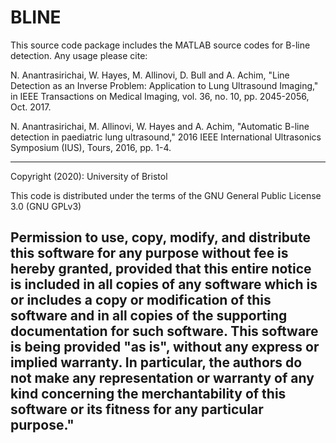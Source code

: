 # BLINE

This source code package includes the MATLAB source codes for B-line detection. 
Any usage please cite:

N. Anantrasirichai, W. Hayes, M. Allinovi, D. Bull and A. Achim, "Line Detection as an Inverse Problem: Application to Lung Ultrasound Imaging," in IEEE Transactions on Medical Imaging, vol. 36, no. 10, pp. 2045-2056, Oct. 2017.

N. Anantrasirichai, M. Allinovi, W. Hayes and A. Achim, "Automatic B-line detection in paediatric lung ultrasound," 2016 IEEE International Ultrasonics Symposium (IUS), Tours, 2016, pp. 1-4.

-----------------------------------------------------------------------
Copyright (2020): University of Bristol

This code is distributed under the terms of the GNU General Public License 3.0 (GNU GPLv3)

Permission to use, copy, modify, and distribute this software for any purpose without fee is hereby granted, provided that this entire notice is included in all copies of any software which is or includes a copy or modification of this software and in all copies of the supporting documentation for such software. This software is being provided "as is", without any express or implied warranty.  In particular, the authors do not make any representation or warranty of any kind concerning the merchantability of this software or its fitness for any particular purpose."
----------------------------------------------------------------------
